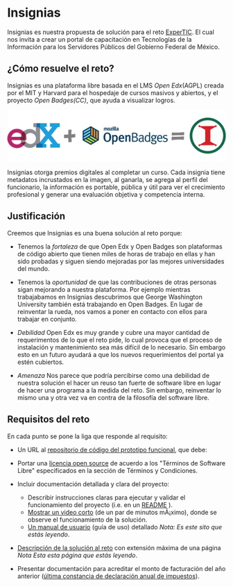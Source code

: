 # Insignias

  Insignias es nuestra propuesta de solución para el reto [ExperTIC](http://retos.datos.gob.mx/retos/9-expertic). El cual nos invita a crear un portal de capacitación en Tecnologías de la Información para los Servidores Públicos del Gobierno Federal de México.

## ¿Cómo resuelve el reto?

Insignias es una plataforma libre basada en el LMS *Open Edx*(AGPL) creada por el MIT y Harvard para el hospedaje de cursos masivos y abiertos, y el proyecto *Open Badges(CC)*, que ayuda a visualizar logros.

![OpenEdx + Open Badges = Insignias](./images/3LogosSmaller.jpg)


Insignias otorga premios digitales al completar un curso. Cada insignia tiene metadatos incrustados en la imagen, al ganarla, se agrega al perfil del funcionario, la información es portable, pública y útil para ver el crecimiento profesional y generar una evaluación objetiva y competencia interna.

## Justificación
Creemos que Insignias es una buena solución al reto porque:

* Tenemos la *fortaleza* de que Open Edx y Open Badges son plataformas de código abierto que tienen miles de horas de trabajo en ellas y han sido probadas y siguen siendo mejoradas por las mejores universidades del mundo.

* Tenemos la *oportunidad* de que las contribuciones de otras personas sigan mejorando a nuestra plataforma. Por ejemplo mientras trabajabamos en Insignias descubrimos que George Washington University también está trabajando en Open Badges. En lugar de reinventar la rueda, nos vamos a poner en contacto con ellos para trabajar en conjunto.

* *Debilidad* Open Edx es muy grande y cubre una mayor cantidad de requerimentos de lo que el reto pide, lo cual provoca que el proceso de instalación y mantenimiento sea más difícil de lo necesario. Sin embargo esto en un futuro ayudará a que los nuevos requerimientos del portal ya estén cubiertos.

* *Amenaza* Nos parece que podría percibirse como una debilidad de nuestra solución el hacer un reuso tan fuerte de software libre en lugar de hacer una programa a la medida del reto. Sin embargo, reinventar lo mismo una y otra vez va en contra de la filosofía del software libre.

## Requisitos del reto
En cada punto se pone la liga que responde al requisito:

* Un URL al [repositorio de código del prototipo funcional](https://github.com/elviejo79/insignias), que debe:

* Portar una [licencia open source](https://github.com/elviejo79/insignias/blob/master/LICENCIA)  de acuerdo a los "Términos de Software Libre" especificados en la sección de Términos y Condiciones.
* Incluir documentación detallada y clara del proyecto:
  * Describir instrucciones claras para ejecutar y validar el funcionamiento del proyecto (i.e. en un [README](https://github.com/elviejo79/insignias/blob/master/README.md) ).
  * [Mostrar un video corto](http://youtu.be/aqNvrZyfH-o) (de un par de minutos mÃ¡ximo), donde se observe el funcionamiento de la solución.
  * [Un manual de usuario](http://elviejo79.github.io/starter-book/) (guía de uso) detallado *Nota: Es este sito que estás leyendo*.

* [Descripción de la solución al reto](http://elviejo79.github.io/starter-book/index.html) con extensión máxima de una página *Nota Esta esta página que estás leyendo*.

* Presentar documentación para acreditar el monto de facturación del año anterior ([última constancia de declaración anual de impuestos](https://drive.google.com/file/d/0B5x-DxhduKF5dlZoYlVLcXhVSUc1WnVEcy1zT0RtWllPQWFn/view?usp=sharing)).
